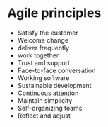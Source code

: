 # Agile principles
* Satisfy the customer
* Welcome change
* deliver frequently
* work together
* Trust and support
* Face-to-face conversation
* Working software
* Sustainable development
* Continuous attention
* Maintain simplicity
* Self-organizing teams
* Reflect and adjust